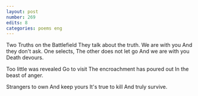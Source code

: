 ```yaml
---
layout: post
number: 269
edits: 8
categories: poems eng
---
```


Two Truths on the Battlefield
They talk about the truth.
We are with you
And they don't ask.
One selects,
The other does not let go
And we are with you
Death devours.

Too little was revealed 
Go to visit
The encroachment has poured out
In the beast of anger.

Strangers to own
And keep yours
It's true to kill
And truly survive.
